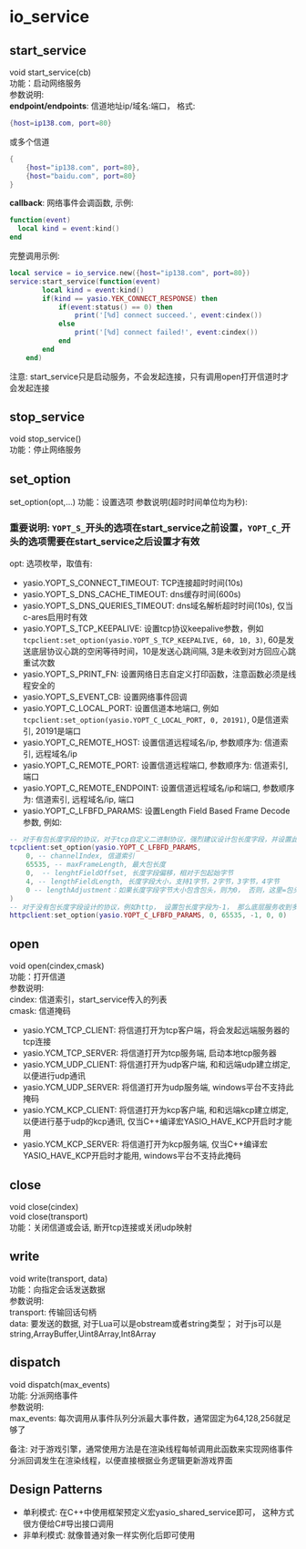 # io_service

## start_service
void start_service(cb)  
功能：启动网络服务  
参数说明:  
**endpoint/endpoints**: 信道地址ip/域名:端口， 格式:  
```lua
{host=ip138.com, port=80}
```
或多个信道
```lua
{
    {host="ip138.com", port=80},
    {host="baidu.com", port=80}
}
```
**callback**: 网络事件会调函数, 示例:
```lua
function(event)
  local kind = event:kind()
end
```
完整调用示例:
```lua
local service = io_service.new({host="ip138.com", port=80})
service:start_service(function(event)
        local kind = event:kind()
        if(kind == yasio.YEK_CONNECT_RESPONSE) then
            if(event:status() == 0) then
                print('[%d] connect succeed.', event:cindex())
            else
                print('[%d] connect failed!', event:cindex())
            end
        end
    end)
```
注意: start_service只是启动服务，不会发起连接，只有调用open打开信道时才会发起连接

## stop_service
void stop_service()  
功能：停止网络服务

## set_option
set_option(opt,...)
功能：设置选项
参数说明(超时时间单位均为秒):  
### 重要说明: ```YOPT_S_```开头的选项在start_service之前设置，```YOPT_C_```开头的选项需要在start_service之后设置才有效
opt: 选项枚举，取值有:
  + yasio.YOPT_S_CONNECT_TIMEOUT: TCP连接超时时间(10s)
  + yasio.YOPT_S_DNS_CACHE_TIMEOUT: dns缓存时间(600s)
  + yasio.YOPT_S_DNS_QUERIES_TIMEOUT: dns域名解析超时时间(10s), 仅当c-ares启用时有效
  + yasio.YOPT_S_TCP_KEEPALIVE: 设置tcp协议keepalive参数，例如```tcpclient:set_option(yasio.YOPT_S_TCP_KEEPALIVE, 60, 10, 3)```, 60是发送底层协议心跳的空闲等待时间，10是发送心跳间隔, 3是未收到对方回应心跳重试次数
  + yasio.YOPT_S_PRINT_FN: 设置网络日志自定义打印函数，注意函数必须是线程安全的
  + yasio.YOPT_S_EVENT_CB: 设置网络事件回调
  + yasio.YOPT_C_LOCAL_PORT: 设置信道本地端口, 例如```tcpclient:set_option(yasio.YOPT_C_LOCAL_PORT, 0, 20191)```, 0是信道索引, 20191是端口
  + yasio.YOPT_C_REMOTE_HOST: 设置信道远程域名/ip, 参数顺序为: 信道索引, 远程域名/ip
  + yasio.YOPT_C_REMOTE_PORT: 设置信道远程端口, 参数顺序为: 信道索引, 端口
  + yasio.YOPT_C_REMOTE_ENDPOINT: 设置信道远程域名/ip和端口, 参数顺序为: 信道索引, 远程域名/ip, 端口
  + yasio.YOPT_C_LFBFD_PARAMS: 设置Length Field Based Frame Decode参数, 例如:
```lua
-- 对于有包长度字段的协议，对于tcp自定义二进制协议，强烈建议设计包长度字段，并设置此选项，业务无须关心粘包问题
tcpclient:set_option(yasio.YOPT_C_LFBFD_PARAMS, 
    0, -- channelIndex, 信道索引
    65535, -- maxFrameLength, 最大包长度
    0,  -- lenghtFieldOffset, 长度字段偏移，相对于包起始字节
    4, -- lengthFieldLength, 长度字段大小，支持1字节，2字节，3字节，4字节
    0 -- lengthAdjustment：如果长度字段字节大小包含包头，则为0， 否则，这里=包头大小
)
-- 对于没有包长度字段设计的协议，例如http， 设置包长度字段为-1， 那么底层服务收到多少字节就会传回给上层多少字节
httpclient:set_option(yasio.YOPT_C_LFBFD_PARAMS, 0, 65535, -1, 0, 0)
```

## open
void open(cindex,cmask)  
功能：打开信道  
参数说明:  
cindex: 信道索引，start_service传入的列表  
cmask: 信道掩码  
  + yasio.YCM_TCP_CLIENT: 将信道打开为tcp客户端，将会发起远端服务器的tcp连接
  + yasio.YCM_TCP_SERVER: 将信道打开为tcp服务端, 启动本地tcp服务器
  + yasio.YCM_UDP_CLIENT: 将信道打开为udp客户端, 和和远端udp建立绑定, 以便进行udp通讯
  + yasio.YCM_UDP_SERVER: 将信道打开为udp服务端, windows平台不支持此掩码
  + yasio.YCM_KCP_CLIENT: 将信道打开为kcp客户端, 和和远端kcp建立绑定, 以便进行基于udp的kcp通讯, 仅当C++编译宏YASIO_HAVE_KCP开启时才能用
  + yasio.YCM_KCP_SERVER: 将信道打开为kcp服务端, 仅当C++编译宏YASIO_HAVE_KCP开启时才能用, windows平台不支持此掩码

## close
void close(cindex)  
void close(transport)  
功能：关闭信道或会话, 断开tcp连接或关闭udp映射
 
## write
void write(transport, data)  
功能：向指定会话发送数据  
参数说明:  
transport: 传输回话句柄  
data: 要发送的数据, 对于Lua可以是obstream或者string类型； 对于js可以是string,ArrayBuffer,Uint8Array,Int8Array

## dispatch
void dispatch(max_events)  
功能: 分派网络事件  
参数说明:  
max_events: 每次调用从事件队列分派最大事件数，通常固定为64,128,256就足够了  
  
备注: 对于游戏引擎，通常使用方法是在渲染线程每帧调用此函数来实现网络事件分派回调发生在渲染线程，以便直接根据业务逻辑更新游戏界面

## Design Patterns
+ 单利模式: 在C++中使用框架预定义宏yasio_shared_service即可， 这种方式很方便给C#导出接口调用
+ 非单利模式: 就像普通对象一样实例化后即可使用
